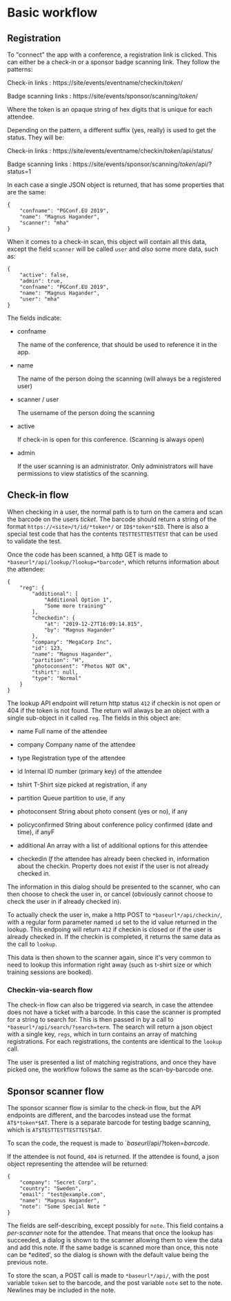 # Basic workflow


## Registration

To "connect" the app with a conference, a registration link is
clicked. This can either be a check-in or a sponsor badge scanning
link. They follow the patterns:

Check-in links
:  https://site/events/eventname/checkin/*token*/

Badge scanning links
:  https://site/events/sponsor/scanning/*token*/

Where the token is an opaque string of hex digits that is unique for
each attendee.

Depending on the pattern, a different suffix (yes, really) is used to
get the status. They will be:

Check-in links
:  https://site/events/eventname/checkin/*token*/api/status/

Badge scanning links
:  https://site/events/sponsor/scanning/*token*/api/?status=1

In each case a single JSON object is returned, that has some
properties that are the same:

```
{
    "confname": "PGConf.EU 2019",
    "name": "Magnus Hagander",
    "scanner": "mha"
}

```

When it comes to a check-in scan, this object will contain all this
data, except the field `scanner` will be called `user` and *also* some
more data, such as:

```
{
    "active": false,
    "admin": true,
    "confname": "PGConf.EU 2019",
    "name": "Magnus Hagander",
    "user": "mha"
}
```

The fields indicate:

* confname

   The name of the conference, that should be used to reference it in
   the app.

* name

   The name of the person doing the scanning (will always be a
   registered user)

* scanner / user

   The username of the person doing the scanning

* active

   If check-in is open for this conference. (Scanning is always open)

* admin

   If the user scanning is an administrator. Only administrators will
   have permissions to view statistics of the scanning.


## Check-in flow

When checking in a user, the normal path is to turn on the camera and
scan the barcode on the users *ticket*. The barcode should return a
string of the format `https://<site>/t/id/*token*/` or `ID$*token*$ID`.
There is also a special test  code that has the contents
`TESTTESTTESTTEST` that can be used  to validate the test.

Once the code has been scanned, a http GET is made to
`*baseurl*/api/lookup/?lookup=*barcode*`, which returns information
about the attendee:

```
{
    "reg": {
        "additional": [
            "Additional Option 1",
            "Some more training"
        ],
        "checkedin": {
            "at": "2019-12-27T16:09:14.815",
            "by": "Magnus Hagander"
        },
        "company": "MegaCorp Inc",
        "id": 123,
        "name": "Magnus Hagander",
        "partition": "H",
        "photoconsent": "Photos NOT OK",
        "tshirt": null,
        "type": "Normal"
    }
}
```

The lookup API endpoint will return http status `412` if checkin is
not open or 404 if the token is not found. The return will always be
an object with a single sub-object in it called `reg`. The fields in
this object are:

* name
   Full name of the attendee

* company
   Company name of the attendee

* type
   Registration type of the attendee

* id
   Internal ID number (primary key) of the attendee

* tshirt
   T-Shirt size picked at registration, if any

* partition
   Queue partition to use, if any

* photoconsent
   String about photo consent (yes or no), if any

* policyconfirmed
   String about conference policy confirmed (date and time), if anyF

* additional
   An array with a list of additional options for this attendee

* checkedin
   *If* the attendee has already been checked in, information about
   the checkin. Property does not exist if the user is not already
   checked in.


The information in this dialog should be presented to the scanner, who
can then choose to check the user in, or cancel (obviously cannot
choose to check the user in if already checked in).

To actually check the user in, make a http POST to
`*baseurl*/api/checkin/`, with a regular form parameter named `id` set
to the id value returned in the lookup.
This endpoing will return `412` if checkin is closed or if the user is
already checked in. If the checkin is completed, it returns the same
data as the call to `lookup`.

This data is then shown to the scanner again, since it's very common
to need to lookup this information right away (such as t-shirt size or
which training sessions are booked).

### Checkin-via-search flow

The check-in flow can also be triggered via search, in case the
attendee does not have a ticket with a barcode. In this case the
scanner is prompted for a string to search for. This is then passed in
by a call to `*baseurl*/api/search/?search=term`. The search will
return a json object with a single key, `regs`, which in turn contains
an array of matching registrations. For each registrations, the
contents are identical to the `lookup` call.

The user is presented a list of matching registrations, and once they
have picked one, the workflow follows the same as the scan-by-barcode
one.


## Sponsor scanner flow

The sponsor scanner flow is similar to the check-in flow, but the API
endpoints are different, and the barcodes instead use the format
`AT$*token*$AT`. There is a separate barcode for testing badge
scanning, which is `AT$TESTTESTTESTTEST$AT`.

To scan the code, the request is made to
`*baseurl*/api/?token=*barcode*.

If the attendee is not found, `404` is returned. If the attendee is
found, a json object representing the attendee will be returned:

```
{
    "company": "Secret Corp",
    "country": "Sweden",
    "email": "test@example.com",
    "name": "Magnus Hagander",
    "note": "Some Special Note "
}
```

The fields are self-describing, except possibly for `note`. This field
contains a *per-scanner* note for the attendee. That means that once
the lookup has succeeded, a dialog is shown to the scanner allowing
them to view the data and add this note. If the same badge is scanned
more than once, this note can be *edited', so the dialog is shown with
the default value being the previous note.

To store the scan, a POST call is made to `*baseurl*/api/`, with the
post variable `token` set to the barcode, and the post variable `note`
set to the note. Newlines may be included in the note.
